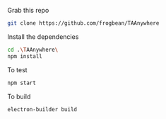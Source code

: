 Grab this repo
```bash
git clone https://github.com/frogbean/TAAnywhere
```

Install the dependencies
```bash
cd .\TAAnywhere\
npm install
```

To test
```bash
npm start
```

To build
```bash
electron-builder build
```